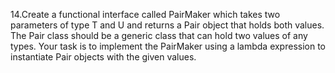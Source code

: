 14.Create a functional interface called PairMaker which takes two parameters of type T and U and returns a Pair object
that holds both values. The Pair class should be a generic class that can hold two values of any types. Your task is to
implement the PairMaker using a lambda expression to instantiate Pair objects with the given values.
